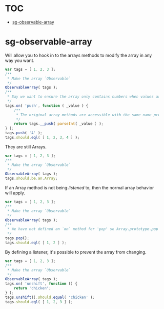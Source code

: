 # TOC
   - [sg-observable-array](#sg-observable-array)
<a name=""></a>
 
<a name="sg-observable-array"></a>
# sg-observable-array
Will allow you to hook in to the arrays methods to modify the array in any way you want.

```js
var tags = [ 1, 2, 3 ];
/**
 * Make the array `Observable`
 */
ObservableArray( tags );
/**
 * Say we want to ensure the array only contains numbers when values are pushed
 */
tags.on( 'push', function ( _value ) {
	/**
	 * The original array methods are accessible with the same name prefixed with '__'
	 */
	return tags.__push( parseInt( _value ) );
} );
tags.push( '4' );
tags.should.eql( [ 1, 2, 3, 4 ] );
```

They are still Arrays.

```js
var tags = [ 1, 2, 3 ];
/**
 * Make the array `Observable`
 */
ObservableArray( tags );
tags.should.be.an.Array;
```

If an Array method is not being _listened_ to, then the normal array behavior will apply.

```js
var tags = [ 1, 2, 3 ];
/**
 * Make the array `Observable`
 */
ObservableArray( tags );
/**
 * We have not defined an `on` method for 'pop' so Array.prototype.pop will apply
 */
tags.pop();
tags.should.eql( [ 1, 2 ] );
```

By defining a listener, it's possible to prevent the array from changing.

```js
var tags = [ 1, 2, 3 ];
/**
 * Make the array `Observable`
 */
ObservableArray( tags );
tags.on( 'unshift', function () {
	return 'chicken';
} );
tags.unshift().should.equal( 'chicken' );
tags.should.eql( [ 1, 2, 3 ] );
```

